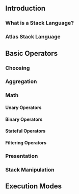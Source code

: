 
## Introduction

### What is a Stack Language?

### Atlas Stack Language

## Basic Operators

### Choosing

### Aggregation

### Math

#### Unary Operators

#### Binary Operators

#### Stateful Operators

#### Filtering Operators

### Presentation

### Stack Manipulation

## Execution Modes